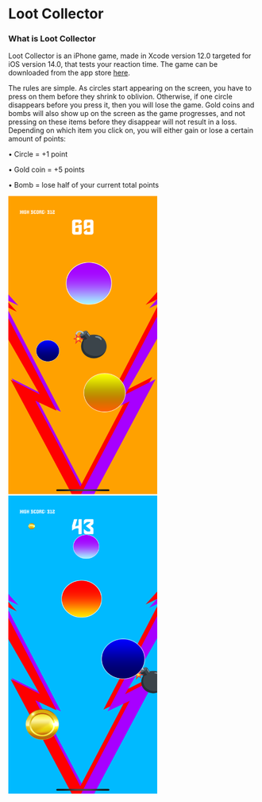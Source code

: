 # Loot Collector
### What is Loot Collector
Loot Collector is an iPhone game, made in Xcode version 12.0 targeted for iOS version 14.0, that tests your reaction time. The game can be downloaded from the app store [here](https://apps.apple.com/us/app/loot-collector/id1533012748). 

The rules are simple. As circles start appearing on the screen, you have to press on them before they shrink to oblivion. Otherwise, if one circle disappears before you press it, then you will lose the game. Gold coins and bombs will also show up on the screen as the game progresses, and not pressing on these items before they disappear will not result in a loss. Depending on which item you click on, you will either gain or lose a certain amount of points:

• Circle = +1 point

• Gold coin = +5 points

• Bomb = lose half of your current total points

<p float="left">
        <img src="https://raw.githubusercontent.com/rthomas24/Loot_Collector/master/Documenation/Playing1.png" width="300" height="600" 
    <div style="display: inline-block;"">
        <img src= "https://raw.githubusercontent.com/rthomas24/Loot_Collector/master/Documenation/Playing3.png" width="300" height="600">
</p>
